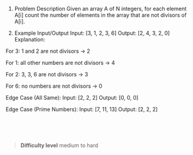 1. Problem Description
Given an array A of N integers, for each element A[i] count the number of elements in the array that are not divisors of A[i].

2. Example Input/Output
Input: [3, 1, 2, 3, 6]
Output: [2, 4, 3, 2, 0]
Explanation:

For 3: 1 and 2 are not divisors → 2

For 1: all other numbers are not divisors → 4

For 2: 3, 3, 6 are not divisors → 3

For 6: no numbers are not divisors → 0

Edge Case (All Same):
Input: [2, 2, 2]
Output: [0, 0, 0]

Edge Case (Prime Numbers):
Input: [7, 11, 13]
Output: [2, 2, 2]


<br><br><br>

> **Difficulty level**
> medium to hard